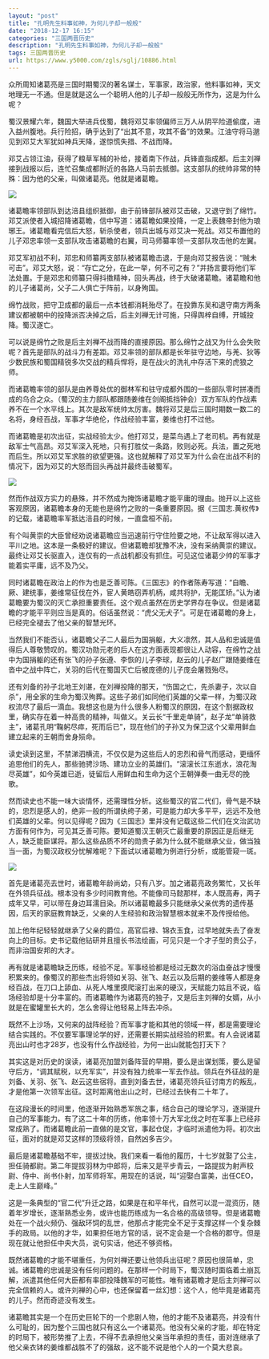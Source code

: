 ```yaml
---
layout: "post"
title: "孔明先生料事如神，为何儿子却一般般"
date: "2018-12-17 16:15"
categories: "三国两晋历史"
description: "孔明先生料事如神，为何儿子却一般般"
tags: 三国两晋历史
url: https://www.y5000.com/zgls/sglj/10886.html
---
```






众所周知诸葛亮是三国时期蜀汉的著名谋士，军事家，政治家，他料事如神，天文地理无一不通。但是就是这么一个聪明人他的儿子却一般般无所作为，这是为什么呢？

蜀汉景耀六年，魏国大举进兵伐蜀，魏将邓艾率领偏师三万人从阴平险道偷度，进入益州腹地。兵行险招，确乎达到了“出其不意，攻其不备”的效果。江油守将马邈见到邓艾大军犹如神兵天降，遂惊慌失措、不战而降。

邓艾占领江油，获得了粮草军械的补给，接着南下作战，兵锋直指成都。后主刘禅接到战报以后，连忙召集成都附近的各路人马前去抵御。这支部队的统帅非常的特殊：因为他的父亲，叫做诸葛亮。他就是诸葛瞻。

![](https://img.y5000.com/uploads/allimg/170116/14421341Z-0.jpg)

诸葛瞻率领部队到达涪县组织抵御，由于前锋部队被邓艾击破，又退守到了绵竹。邓艾派使者入城招降诸葛瞻，信中写道：诸葛瞻如果投降，一定上表魏帝封他为琅琊王。诸葛瞻看完信后大怒，斩杀使者，领兵出城与邓艾决一死战。邓艾布置他的儿子邓忠率领一支部队攻击诸葛瞻的右翼，司马师纂率领一支部队攻击他的左翼。

邓艾军初战不利，邓忠和师纂两支部队被诸葛瞻击退，于是向邓艾报告说：“贼未可击”。邓艾大怒，说：“存亡之分，在此一举，何不可之有？”并扬言要将他们军法处置。于是邓忠和师纂只得抖擞精神，回头再战，终于大破诸葛瞻。诸葛瞻和他的儿子诸葛尚，父子二人俱亡于阵前，以身殉国。

绵竹战败，把守卫成都的最后一点本钱都消耗殆尽了。在投靠东吴和退守南方两条建议都被朝中的投降派否决掉之后，后主刘禅无计可施，只得舆梓自缚，开城投降。蜀汉遂亡。

可以说是绵竹之败是后主刘禅不战而降的直接原因。那么绵竹之战又为什么会失败呢？首先是部队的战斗力有差距。邓艾率领的部队都是长年驻守边地，与羌、狄等少数民族和蜀国精锐多次交战的精兵悍将，是在战火的洗礼中存活下来的虎狼之师。

而诸葛瞻率领的部队是由养尊处优的御林军和驻守成都外围的一些部队零时拼凑而成的乌合之众。（蜀汉的主力部队都跟随姜维在剑阁抵挡钟会）双方军队的作战素养不在一个水平线上。其次是敌军统帅太厉害。魏将邓艾是后三国时期数一数二的名将，身经百战，军事才华绝伦，作战经验丰富，姜维也打不过他。

而诸葛瞻是初次出征，实战经验太少。他打邓艾，是菜鸟遇上了老司机。再有就是敌军士气高昂。邓艾军深入死地，只有打胜仗一条路，败则必死。兵法，置之死地而后生。所以邓艾军求胜的欲望更强。这也就解释了邓艾军为什么会在出战不利的情况下，因为邓艾的大怒而回头再战并最终击破蜀军。

![](https://img.y5000.com/uploads/allimg/170116/8-1F116143R0N2.jpg)

然而作战双方实力的悬殊，并不然成为掩饰诸葛瞻才能平庸的理由。抛开以上这些客观原因，诸葛瞻本身的无能也是绵竹之败的一条重要原因。据《三国志.黄权传》的记载，诸葛瞻率军抵达涪县的时候，一直盘桓不前。

有个叫黄崇的大臣曾经劝说诸葛瞻应当迅速前行守住险要之地，不让敌军得以进入平川之地。这本是一条极好的建议。但诸葛瞻却犹豫不决，没有采纳黄崇的建议。最终让邓艾长驱直入，连仅有的一点战机都没有抓住。可见这位诸葛少帅的军事才能着实平庸，远不及乃父。

同时诸葛瞻在政治上的作为也是乏善可陈。《三国志》的作者陈寿写道：“自瞻、厥、建统事，姜维常征伐在外，宦人黄皓窃弄机柄，咸共将护，无能匡矫。”认为诸葛瞻要为蜀汉的灭亡承担重要责任。这个观点虽然在历史学界存在争议。但是诸葛瞻的才能平平则应当是真的。俗话虽然说：“虎父无犬子”。可是在诸葛瞻的身上，已经完全褪去了他父亲的智慧光环。

当然我们不能否认，诸葛瞻父子二人最后为国捐躯，大义凛然，其人品和忠诚是值得后人尊敬赞叹的。蜀汉功勋元老的后人在这方面表现都很让人动容，在绵竹之战中为国捐躯的还有张飞的孙子张遵、李恢的儿子李球，赵云的儿子赵广跟随姜维在沓中之战中阵亡，关羽的后代在蜀国灭亡后被庞德的儿子庞会屠戮殆尽。

还有刘备的孙子北地王刘谌，在刘禅投降的那天，“伤国之亡，先杀妻子，次以自杀”，用全家的生命为蜀汉殉葬。这些子弟们如同他们英雄的父辈一样，为蜀汉政权流尽了最后一滴血。我想这也是为什么很多人粉蜀汉的原因，在这个割据政权里，确实存在着一种高贵的精神，叫做义。关云长“千里走单骑”，赵子龙“单骑救主”，诸葛孔明“鞠躬尽瘁，死而后已”，现在他们的子孙又为保卫这个父辈用鲜血建立起来的王朝而舍身殒命。

读史读到这里，不禁涕泗横流，不仅仅是为这些后人的忠烈和骨气而感动，更缅怀追思他们的先人，那些驰骋沙场、建功立业的英雄们。“滚滚长江东逝水，浪花淘尽英雄”，如今英雄已逝，徒留后人用鲜血和生命为这个王朝弹奏一曲无尽的挽歌。

然而读史也不能一味大谈情怀，还需理性分析。这些蜀汉的官二代们，骨气是不缺的，忠烈是感人的，绝非一般的所谓纨绔子弟，可是能力却大多平平，远远不及他们英雄的父辈。何以见得呢？因为《三国志》里并没有记载这些二代们在文治武功方面有何作为，可见其乏善可陈。要知道蜀汉王朝灭亡最重要的原因正是后继无人，缺乏能臣谋将。那么这些品质不坏的勋贵子弟为什么就不能继承父业，做当独当一面，为蜀汉政权分忧解难呢？下面试以诸葛瞻为例进行分析，或能管窥一斑。

![](https://img.y5000.com/uploads/allimg/170116/144213H07-1.jpg)

首先是诸葛亮去世时，诸葛瞻年龄尚幼，只有八岁。加之诸葛亮政务繁忙，又长年在外领兵征战。根本没有多少时间教育他。不能像司马懿那样，本人既高寿，两子成年又早，可以带在身边耳濡目染。所以诸葛瞻最多只能继承父亲优秀的遗传基因，后天的家庭教育缺乏，父亲的人生经验和政治智慧根本就来不及传授给他。

加上他年纪轻轻就继承了父亲的爵位，高官后禄、锦衣玉食，过早地就失去了奋发向上的目标。史书记载他钻研并且擅长书法绘画，可见只是一个才子型的贵公子，而非治国安邦的大才。

再有就是诸葛瞻缺乏历练，经验不足。军事经验都是经过无数次的浴血奋战才慢慢积累来的。像蜀汉的那些杰出将领如关羽、张飞、赵云以及后期的姜维等人都是身经百战，在刀口上舔血、从死人堆里摸爬滚打出来的硬汉，天赋能力姑且不说，临场经验却是十分丰富的。而诸葛瞻作为诸葛亮的独子，又是后主刘禅的女婿，从小就是在蜜罐里长大的，怎么舍得让他轻易上阵去冲杀。

既然不上沙场，又何来的战阵经验？而军事才能和其他的领域一样，都是需要理论结合实践的。不仅要军事理论学的好，还需要长期实战经验的积累。有人会说诸葛亮出山时也才28岁，也没有什么作战经验，为何一出山就能包打天下？

其实这是对历史的误读，诸葛亮加盟刘备阵营的早期，要么是出谋划策，要么是留守后方，“调其赋税，以充军实”，并没有独力统率一军去作战。领兵在外征战的是刘备、关羽、张飞、赵云这些宿将。直到刘备去世，诸葛亮领兵征讨南方的叛乱，才是他第一次领军出征。这时距离他出山之时，已经过去快有二十年了。

在这段漫长的时间里，他逐渐开始熟悉军旅之事，结合自己的理论学习，逐渐提升自己的军事能力。有了这二十年的历练，他率领十万大军北伐之时在军事上已经非常成熟了。而诸葛瞻此前一直做的是文官，事起仓促，才临时派遣他为将。初次出征，面对的就是邓艾这样的顶级将领，自然凶多吉少。

最后是诸葛瞻基础不牢，提拔过快。我们来看一看他的履历，十七岁就娶了公主，担任骑都尉。第二年提拔羽林为中郎将，后来又是平步青云，一路提拔为射声校尉、侍中、尚书仆射，加军师将军。用现在的话说，叫“迎娶白富美，出任CEO，走上人生巅峰。”

这是一条典型的“官二代”升迁之路，如果是在和平年代，自然可以混一混资历，随着年岁增长，逐渐熟悉业务，或许也能历练成为一名合格的高级领导。但是诸葛瞻处在一个战火频仍、强敌环饲的乱世，他那点才能完全不足于支撑这样一个复杂棘手的政局。以他的才华，如果担任地方官的话，说不定会是一个合格的郡守。但是现在就让他担任中央大员，说句实话，他还不够资格。

既然诸葛瞻的才能不堪重任，为何刘禅还要让他领兵出征呢？原因也很简单，忠诚。诸葛瞻的忠诚是没有任何问题的。在那样一个时局下，蜀汉随时面临着土崩瓦解，派遣其他任何大臣都有率部投降魏军的可能性。唯有诸葛瞻才是后主刘禅可以完全信赖的人。或许刘禅的心中，也还保留着一丝幻想：这个人，他毕竟是诸葛亮的儿子。然而奇迹没有发生。

诸葛瞻其实是一个在历史巨轮下的一个悲剧人物，他的才能不及诸葛亮，并没有什么可耻的，因为整个三国也就只有这么一个诸葛亮。他没有父亲的才能，却在特定的时局下，被形势推了上去，不得不去承担他父亲当年承担的责任，面对连继承了他父亲衣钵的姜维都战胜不了的强敌，这不能不说是他个人的一个莫大悲哀。
